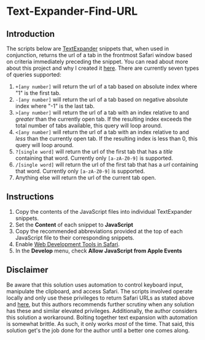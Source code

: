 # Text-Expander-Find-URL
## Introduction
The scripts below are [TextExpander](https://textexpander.com/) snippets that, when used in conjunction, returns the url of a tab in the frontmost Safari window based on criteria immediately preceding the snippet. You can read about more about this project and why I created it [here](http://wormsandviruses.com/2018/07/textexpander-snippets-with-variables/). There are currently seven types of queries supported:

1. `+[any number]` will return the url of a tab based on absolute index where "1" is the first tab.
2. `-[any number]` will return the url of a tab based on negative absolute index where "-1" is the last tab.
3. `>[any number]` will return the url of a tab with an index relative to and _greater_ than the currently open tab. If the resulting index exceeds the total number of tabs available, this query will loop around.
4. `<[any number]` will return the url of a tab with an index relative to and _less_ than the currently open tab. If the resulting index is less than 0, this query will loop around.
5. `?[single word]` will return the url of the first tab that has a _title_ containing that word. Currently only `[a-zA-Z0-9]` is supported.
6. `/[single word]` will return the url of the first tab that has a _url_ containing that word. Currently only `[a-zA-Z0-9]` is supported.
7. Anything else will return the url of the current tab open.

## Instructions
1. Copy the contents of the JavaScript files into individual TextExpander snippets.
2. Set the __Content__ of each snippet to __JavaScript__
3. Copy the recommended abbreviations provided at the top of each JavaScript file to their corresponding snippets. 
4. Enable [Web Development Tools in Safari](https://developer.apple.com/safari/tools/).
5. In the __Develop__ menu, check __Allow JavaScript from Apple Events__

## Disclaimer
Be aware that this solution uses automation to control keyboard input, manipulate the clipboard, and access Safari. The scripts involved operate locally and only use these privileges to return Safari URLs as stated above and [here](http://wormsandviruses.com/2018/07/textexpander-snippets-with-variables/), but this authors recommends further scrutiny when any solution has these and similar elevated privileges. Additionally, the author considers this solution a workaround. Bolting together text expansion with automation is somewhat brittle. As such, it only works _most_ of the time. That said, this solution get's the job done for the author until a better one comes along. 
